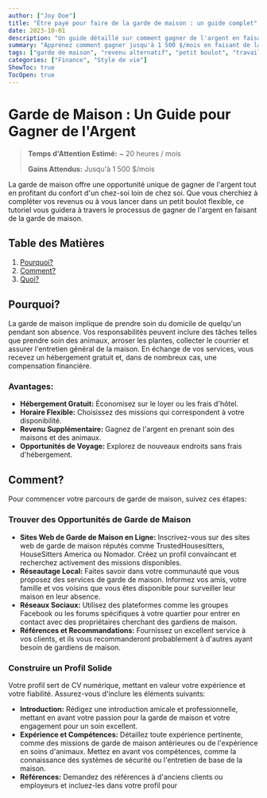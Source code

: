 ```yaml
---
author: ["Joy Doe"]
title: "Être payé pour faire de la garde de maison : un guide complet"
date: 2023-10-01
description: "Un guide détaillé sur comment gagner de l'argent en faisant de la garde de maison, couvrant tout, de la recherche d'opportunités à l'excellence dans le rôle."
summary: "Apprenez comment gagner jusqu'à 1 500 $/mois en faisant de la garde de maison avec ce guide complet. Découvrez comment trouver des opportunités, construire un profil solide et exceller dans vos missions."
tags: ["garde de maison", "revenu alternatif", "petit boulot", "travail à distance"]
categories: ["Finance", "Style de vie"]
ShowToc: true
TocOpen: true
---
```


# Garde de Maison : Un Guide pour Gagner de l'Argent
> **Temps d'Attention Estimé:** ~ 20 heures / mois
>
> **Gains Attendus:** Jusqu'à 1 500 $/mois

La garde de maison offre une opportunité unique de gagner de l'argent tout en profitant du confort d'un chez-soi loin de chez soi. Que vous cherchiez à compléter vos revenus ou à vous lancer dans un petit boulot flexible, ce tutoriel vous guidera à travers le processus de gagner de l'argent en faisant de la garde de maison.

## Table des Matières
1. [Pourquoi?](#pourquoi)
2. [Comment?](#comment)
3. [Quoi?](#quoi)

## Pourquoi?
La garde de maison implique de prendre soin du domicile de quelqu'un pendant son absence. Vos responsabilités peuvent inclure des tâches telles que prendre soin des animaux, arroser les plantes, collecter le courrier et assurer l'entretien général de la maison. En échange de vos services, vous recevez un hébergement gratuit et, dans de nombreux cas, une compensation financière.

### Avantages:
- **Hébergement Gratuit:** Économisez sur le loyer ou les frais d'hôtel.
- **Horaire Flexible:** Choisissez des missions qui correspondent à votre disponibilité.
- **Revenu Supplémentaire:** Gagnez de l'argent en prenant soin des maisons et des animaux.
- **Opportunités de Voyage:** Explorez de nouveaux endroits sans frais d'hébergement.

## Comment?
Pour commencer votre parcours de garde de maison, suivez ces étapes:

### Trouver des Opportunités de Garde de Maison
- **Sites Web de Garde de Maison en Ligne:** Inscrivez-vous sur des sites web de garde de maison réputés comme TrustedHousesitters, HouseSitters America ou Nomador. Créez un profil convaincant et recherchez activement des missions disponibles.
- **Réseautage Local:** Faites savoir dans votre communauté que vous proposez des services de garde de maison. Informez vos amis, votre famille et vos voisins que vous êtes disponible pour surveiller leur maison en leur absence.
- **Réseaux Sociaux:** Utilisez des plateformes comme les groupes Facebook ou les forums spécifiques à votre quartier pour entrer en contact avec des propriétaires cherchant des gardiens de maison.
- **Références et Recommandations:** Fournissez un excellent service à vos clients, et ils vous recommanderont probablement à d'autres ayant besoin de gardiens de maison.

### Construire un Profil Solide
Votre profil sert de CV numérique, mettant en valeur votre expérience et votre fiabilité. Assurez-vous d'inclure les éléments suivants:
- **Introduction:** Rédigez une introduction amicale et professionnelle, mettant en avant votre passion pour la garde de maison et votre engagement pour un soin excellent.
- **Expérience et Compétences:** Détaillez toute expérience pertinente, comme des missions de garde de maison antérieures ou de l'expérience en soins d'animaux. Mettez en avant vos compétences, comme la connaissance des systèmes de sécurité ou l'entretien de base de la maison.
- **Références:** Demandez des références à d'anciens clients ou employeurs et incluez-les dans votre profil pour